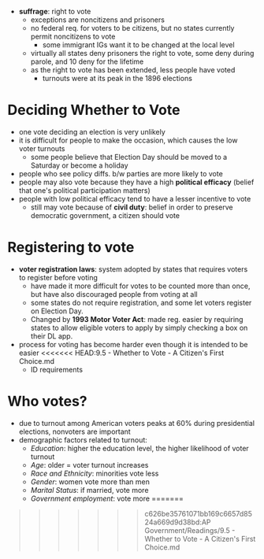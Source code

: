 - **suffrage**: right to vote
	- exceptions are noncitizens and prisoners
	- no federal req. for voters to be citizens, but no states currently permit noncitizens to vote
		- some immigrant IGs want it to be changed at the local level
	- virtually all states deny prisoners the right to vote, some deny during parole, and 10 deny for the lifetime
	- as the right to vote has been extended, less people have voted
		- turnouts were at its peak in the 1896 elections
# Deciding Whether to Vote
- one vote deciding an election is very unlikely
- it is difficult for people to make the occasion, which causes the low voter turnouts
	- some people believe that Election Day should be moved to a Saturday or become a holiday
- people who see policy diffs. b/w parties are more likely to vote
- people may also vote because they have a high **political efficacy** (belief that one's political participation matters)
- people with low political efficacy tend to have a lesser incentive to vote
	- still may vote because of **civil duty**: belief in order to preserve democratic government, a citizen should vote
# Registering to vote
- **voter registration laws**: system adopted by states that requires voters to register before voting
	- have made it more difficult for votes to be counted more than once, but have also discouraged people from voting at all
	- some states do not require registration, and some let voters register on Election Day.
	- Changed by **1993 Motor Voter Act**: made reg. easier by requiring states to allow eligible voters to apply by simply checking a box on their DL app.
- process for voting has become harder even though it is intended to be easier
<<<<<<< HEAD:9.5 -  Whether to Vote - A Citizen's First Choice.md
	- ID requirements

# Who votes?
- due to turnout among American voters peaks at 60% during presidential elections, nonvoters are important
- demographic factors related to turnout: 
	- *Education*: higher the education level, the higher likelihood of voter turnout
	- *Age*: older = voter turnout increases
	- *Race and Ethnicity*: minorities vote less
	- *Gender*: women vote more than men
	- *Marital Status*:  if married, vote more
	- *Government employment*: vote more
=======
>>>>>>> c626be35761071bb169c6657d8524a669d9d38bd:AP Government/Readings/9.5 -  Whether to Vote - A Citizen's First Choice.md
